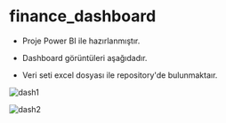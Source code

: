 # finance_dashboard

- Proje Power BI ile hazırlanmıştır.

- Dashboard görüntüleri aşağıdadır.

- Veri seti excel dosyası ile repository'de bulunmaktaır.

![dash1](https://user-images.githubusercontent.com/58151691/88690257-2344b080-d104-11ea-9597-744995d5dcfc.JPG)



![dash2](https://user-images.githubusercontent.com/58151691/88690614-82a2c080-d104-11ea-8958-e94042551d62.JPG)
